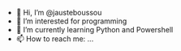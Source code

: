 - 👋 Hi, I’m @jausteboussou
- 👀 I’m interested for programming
- 🌱 I’m currently learning Python and Powershell
- 📫 How to reach me: ...

<!---
jausteboussou/jausteboussou is a ✨ special ✨ repository because its `README.md` (this file) appears on your GitHub profile.
You can click the Preview link to take a look at your changes.
--->
